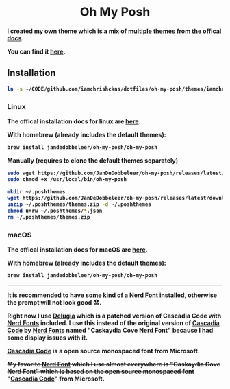 <p>
  <h1 align="center"><b>Oh My Posh</h1>
</p>

I created my own theme which is a mix of [multiple themes from the offical docs](https://ohmyposh.dev/docs/themes).

You can find it [here](themes/iamchrishckns.omp.yaml).

## Installation

```bash
ln -s ~/CODE/github.com/iamchrishckns/dotfiles/oh-my-posh/themes/iamchrishckns.omp.yaml ~/.theme.omp.yaml
```

### Linux

The offical installation docs for linux are [here](https://ohmyposh.dev/docs/installation/linux).

With homebrew (already includes the default themes):

```bash
brew install jandedobbeleer/oh-my-posh/oh-my-posh
```

Manually (requires to clone the default themes separately)

```bash
sudo wget https://github.com/JanDeDobbeleer/oh-my-posh/releases/latest/download/posh-linux-amd64 -O /usr/local/bin/oh-my-posh
sudo chmod +x /usr/local/bin/oh-my-posh
```

```bash
mkdir ~/.poshthemes
wget https://github.com/JanDeDobbeleer/oh-my-posh/releases/latest/download/themes.zip -O ~/.poshthemes/themes.zip
unzip ~/.poshthemes/themes.zip -d ~/.poshthemes
chmod u+rw ~/.poshthemes/*.json
rm ~/.poshthemes/themes.zip
```

### macOS

The offical installation docs for macOS are [here](https://ohmyposh.dev/docs/installation/macos).

With homebrew (already includes the default themes):

```bash
brew install jandedobbeleer/oh-my-posh/oh-my-posh
```

---

It is recommended to have some kind of a [Nerd Font](https://www.nerdfonts.com/) installed, otherwise the prompt will not look good 😟.

Right now I use [Delugia](https://github.com/adam7/delugia-code) which is a patched version of Cascadia Code with [Nerd Fonts](https://www.nerdfonts.com/) included.
I use this instead of the original version of [Cascadia Code](https://github.com/microsoft/cascadia-code) by [Nerd Fonts](https://www.nerdfonts.com/) named "Caskaydia Cove Nerd Font" because I had some display issues with it.

[Cascadia Code](https://github.com/microsoft/cascadia-code) is a open source monospaced font from Microsoft.

~~My favorite [Nerd Font](https://www.nerdfonts.com/) which I use almost everywhere is "Caskaydia Cove Nerd Font" which is based on the open source monospaced font "[Cascadia Code](https://github.com/microsoft/cascadia-code)" from Microsoft.~~
